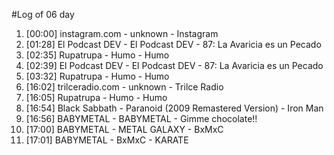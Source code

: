 #Log of 06 day

1. [00:00] instagram.com - unknown - Instagram
1. [01:28] El Podcast DEV - El Podcast DEV - 87: La Avaricia es un Pecado
1. [02:35] Rupatrupa - Humo - Humo
1. [02:39] El Podcast DEV - El Podcast DEV - 87: La Avaricia es un Pecado
1. [03:32] Rupatrupa - Humo - Humo
1. [16:02] trilceradio.com - unknown - Trilce Radio
1. [16:05] Rupatrupa - Humo - Humo
1. [16:54] Black Sabbath - Paranoid (2009 Remastered Version) - Iron Man
1. [16:56] BABYMETAL - BABYMETAL - Gimme chocolate!!
1. [17:00] BABYMETAL - METAL GALAXY - BxMxC
1. [17:01] BABYMETAL - BxMxC - KARATE
